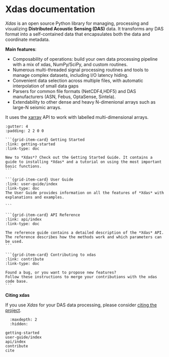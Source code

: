 # Xdas documentation

*Xdas* is an open source Python library for managing, processing and visualizing **Distributed Acoustic Sensing (DAS)** data. It transforms any DAS format into a self-contained data that encapsulates both the data and coordinate metadata.

**Main features**:

- Composability of operations: build your own data processing pipeline with a mix of xdas, NumPy/SciPy, and custom routines.
- Numerous multi-threaded signal processing routines and tools to manage complex datasets, including I/O latency hiding.
- Convenient data selection across multiple files, with automatic interpolation of small data gaps
- Parsers for common file formats (NetCDF4,HDF5) and DAS manufacturers (ASN, Febus, OptaSense, Sintela).
- Extendability to other dense and heavy N-dimenional arrays such as large-N seismic arrays.

It uses the
[xarray](https://xarray.dev) API to work with labelled multi-dimensional arrays. 


````{grid} 1 2 2 2
:gutter: 4
:padding: 2 2 0 0

```{grid-item-card} Getting Started
:link: getting-started
:link-type: doc

New to *Xdas*? Check out the Getting Started Guide. It contains a guide to installing *Xdas* and a tutorial on using the most important basic functions. 
```

```{grid-item-card} User Guide
:link: user-guide/index
:link-type: doc
The User Guide provides information on all the features of *Xdas* with explanations and examples.

```

```{grid-item-card} API Reference
:link: api/index
:link-type: doc

The reference guide contains a detailed description of the *Xdas* API.
The reference describes how the methods work and which parameters can
be used.
```

```{grid-item-card} Contributing to xdas
:link: contribute
:link-type: doc

Found a bug, or you want to propose new features?
Follow these instructions to merge your contributions with the xdas code base.
```

````

**Citing xdas**

If you use *Xdas* for your DAS data processing, please consider 
[citing the project](cite).


```{toctree}
  :maxdepth: 2
  :hidden:

getting-started
user-guide/index
api/index
contribute
cite
```
